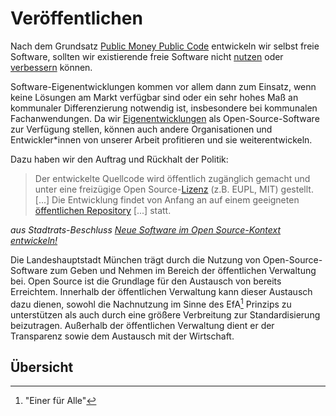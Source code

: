 <script setup>
import TagTile from "../.vitepress/components/TagTile.vue";
</script>


# Veröffentlichen

Nach dem Grundsatz [Public Money Public Code](https://publiccode.eu/de/) entwickeln wir selbst freie Software, sollten wir existierende freie Software nicht [nutzen](./use) oder [verbessern](./improve) können.

Software-Eigenentwicklungen kommen vor allem dann zum Einsatz, wenn keine Lösungen am Markt verfügbar sind oder ein sehr hohes Maß an kommunaler Differenzierung notwendig ist, insbesondere bei kommunalen Fachanwendungen.
Da wir [Eigenentwicklungen](./in-house-development) als Open-Source-Software zur Verfügung stellen, können auch andere Organisationen und Entwickler\*innen von unserer Arbeit profitieren und sie weiterentwickeln.

Dazu haben wir den Auftrag und Rückhalt der Politik:

> Der entwickelte Quellcode wird öffentlich zugänglich gemacht und unter eine freizügige Open Source-[Lizenz](./licenses) (z.B. EUPL, MIT) gestellt. [...]
> Die Entwicklung findet von Anfang an auf einem geeigneten [öffentlichen Repository](./repositories) [...] statt.

_aus Stadtrats-Beschluss [Neue Software im Open Source-Kontext entwickeln!](https://risi.muenchen.de/risi/antrag/detail/6289779)_

Die Landeshauptstadt München trägt durch die Nutzung von Open-Source-Software zum Geben und Nehmen im Bereich der öffentlichen Verwaltung bei.
Open Source ist die Grundlage für den Austausch von bereits Erreichtem.
Innerhalb der öffentlichen Verwaltung kann dieser Austausch dazu dienen, sowohl die Nachnutzung im Sinne des EfA[^efa] Prinzips zu unterstützen als auch durch eine größere Verbreitung zur Standardisierung beizutragen.
Außerhalb der öffentlichen Verwaltung dient er der Transparenz sowie dem Austausch mit der Wirtschaft.


## Übersicht

<ClientOnly>
<TagTile
:available-tags="['eigenentwicklung']"
:exclude="['archive']"
show-tags
show-excerpt
/>
</ClientOnly>

[^efa]: "Einer für Alle"
